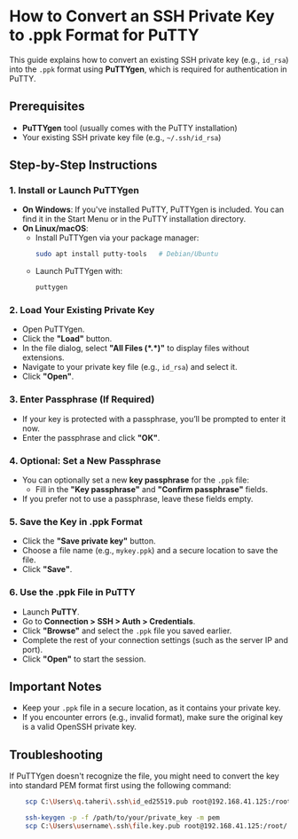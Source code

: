 # How to Convert an SSH Private Key to .ppk Format for PuTTY

This guide explains how to convert an existing SSH private key (e.g., `id_rsa`) into the `.ppk` format using **PuTTYgen**, which is required for authentication in PuTTY.

## Prerequisites

- **PuTTYgen** tool (usually comes with the PuTTY installation)
- Your existing SSH private key file (e.g., `~/.ssh/id_rsa`)

## Step-by-Step Instructions

### 1. Install or Launch PuTTYgen
- **On Windows**: If you've installed PuTTY, PuTTYgen is included. You can find it in the Start Menu or in the PuTTY installation directory.
- **On Linux/macOS**:
  - Install PuTTYgen via your package manager:
    ```bash
    sudo apt install putty-tools   # Debian/Ubuntu
    ```
  - Launch PuTTYgen with:
    ```bash
    puttygen
    ```

### 2. Load Your Existing Private Key
- Open PuTTYgen.
- Click the **"Load"** button.
- In the file dialog, select **"All Files (\*.\*)"** to display files without extensions.
- Navigate to your private key file (e.g., `id_rsa`) and select it.
- Click **"Open"**.

### 3. Enter Passphrase (If Required)
- If your key is protected with a passphrase, you’ll be prompted to enter it now.
- Enter the passphrase and click **"OK"**.

### 4. Optional: Set a New Passphrase
- You can optionally set a new **key passphrase** for the `.ppk` file:
  - Fill in the **"Key passphrase"** and **"Confirm passphrase"** fields.
- If you prefer not to use a passphrase, leave these fields empty.

### 5. Save the Key in .ppk Format
- Click the **"Save private key"** button.
- Choose a file name (e.g., `mykey.ppk`) and a secure location to save the file.
- Click **"Save"**.

### 6. Use the .ppk File in PuTTY
- Launch **PuTTY**.
- Go to **Connection > SSH > Auth > Credentials**.
- Click **"Browse"** and select the `.ppk` file you saved earlier.
- Complete the rest of your connection settings (such as the server IP and port).
- Click **"Open"** to start the session.

## Important Notes

- Keep your `.ppk` file in a secure location, as it contains your private key.
- If you encounter errors (e.g., invalid format), make sure the original key is a valid OpenSSH private key.

## Troubleshooting

If PuTTYgen doesn't recognize the file, you might need to convert the key into standard PEM format first using the following command:

```bash
    scp C:\Users\q.taheri\.ssh\id_ed25519.pub root@192.168.41.125:/root/.ssh/authorized_keys

    ssh-keygen -p -f /path/to/your/private_key -m pem
    scp C:\Users\username\.ssh\file.key.pub root@192.168.41.125:/root/.ssh
```
